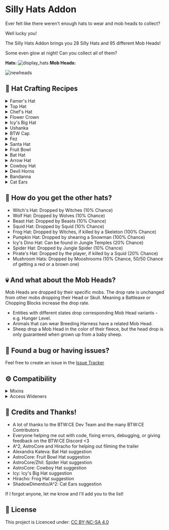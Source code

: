 # Silly Hats Addon
Ever felt like there weren't enough hats to wear and mob heads to collect? 

Well lucky you!

The Silly Hats Addon brings you 28 Silly Hats and 95 different Mob Heads!

Some even glow at night! Can you collect all of them?
 
**Hats:**
![display_hats](https://github.com/BTW-Community/Silly-Hats-Addon/assets/25046819/6e23c298-f5da-464a-8602-5e7120ce2bc9)
**Mob Heads:**

![newheads](https://github.com/BTW-Community/Silly-Hats-Addon/assets/25046819/47d1f8a0-9f0a-4688-b518-31038a2eb120)
## 👒 Hat Crafting Recipes

  <details>
  <summary>Famer's Hat</summary>
  <img src="https://imgur.com/NCB5Q4X.png">
  </details>
  <details>
  <summary>Top Hat</summary>
  <img src="https://imgur.com/2l72hHl.gif">
  </details>
  <details>
  <summary>Chef's Hat</summary>
  <img src="https://imgur.com/3VIMptB.png">
  </details>
  <details>
  <summary>Flower Crown</summary>
  <img src="https://imgur.com/lKuioCp.gif">
  </details>
  <details>
  <summary>Icy's Big Hat</summary>
  <img src="https://imgur.com/SpS2WUo.png">
  </details>
  <details>
  <summary>Ushanka</summary>
  <img src="https://imgur.com/pVXVWCq.png">
  </details>
  <details>
  <summary>BTW Cap</summary>
  <img src="https://imgur.com/KaPrCHD.png">
  </details>
  <details>
  <summary>Fez</summary>
  <img src="https://imgur.com/y6xuM64.gif">
  </details>
  <details>
  <summary>Santa Hat</summary>
  <img src="https://imgur.com/OvjBfHB.png">
  </details>
  <details>
  <summary>Fruit Bowl</summary>
  <img src="https://imgur.com/oZT9NZ5.png">
  </details>
  <details>
  <summary>Bat Hat</summary>
  <img src="https://imgur.com/ELPUnAD.png">
  </details>
  <details>
  <summary>Arrow Hat</summary>
  <img src="https://imgur.com/GP10mxl.png">
  </details>
  <details>
  <summary>Cowboy Hat</summary>
  <img src="https://imgur.com/pVrPrhA.png">
  </details>
  <details>
  <summary>Devil Horns</summary>
  <img src="https://imgur.com/bWmXYb8.png">
  </details>
  <details>
  <summary>Bandanna</summary>
  <img src="https://imgur.com/iZfh6kY.png">
  </details>
  <details>
  <summary>Cat Ears</summary>
  <img src="https://imgur.com/ugLTGha.png">
  </details>

## 🎩 How do you get the other hats?

- Witch's Hat: Dropped by Witches (10% Chance)
- Wolf Hat: Dropped by Wolves (10% Chance)
- Beast Hat: Dropped by Beasts (10% Chance)
- Squid Hat: Dropped by Squid (10% Chance)
- Frog Hat: Dropped by Witches, if killed by a Skeleton (100% Chance)
- Pumpkin Hat: Dropped by shearing a Snowman (100% Chance)
- Icy's Dino Hat: Can be found in Jungle Temples (20% Chance)
- Spider Hat: Dropped by Jungle Spider (10% Chance)
- Pirate's Hat: Dropped by the player, if killed by a Squid (20% Chance)
- Mushroom Hats: Dropped by Mooshrooms (10% Chance, 50/50 Chance of getting a red or a brown one)

## 💀 And what about the Mob Heads?

Mob Heads are dropped by their specific mobs. 
The drop rate is unchanged from other mobs dropping their Head or Skull.
Meaning a Battleaxe or Chopping Blocks increase the drop rate.
- Entities with different states drop corresponding Mob Head variants - e.g. Hunger Level.
- Animals that can wear Breeding Harness have a related Mob Head.
- Sheep drop a Mob Head in the color of their fleece, but the head drop is only guaranteed when grown up from a baby sheep. 

## 🐛 Found a bug or having issues?
Feel free to create an issue in the [Issue Tracker](https://github.com/BTW-Community/Silly-Hats-Addon/issues)

## ⚙ Compatibility
<details>
  <summary>Mixins</summary>

  - ComponentScatteredFeatureJunglePyramid
  - RenderPlayer
  - RenderSnowman
  - ItemSkull
  - SkullBlock
  - SlotArmor
  - EntityPlayerMP
  - OcelotEntity
  - ChickenEntity
  - CowEntity
  - PigEntity
  - SheepEntity
  - MooshroomEntity
  - WolfEntity
  - DireWolfEntity
  - VillagerEntity
  - WitchEntity
  - ZombieEntity
  - EntityIronGolem
  - SnowmanEntity
  - CreeperEntity
  - EndermanEntity
  - SpiderEntity
  - JungleSpiderEntity
  - EntityCaveSpider
  - BlazeEntity
  - GhastEntity
  - MagmaCubeEntity
  - ZombiePigmanEntity
  - SlimeEntity
  - SquidEntity
  - BatEntity
</details>

<details>
  <summary>Access Wideners</summary>
  
#### Classes
  - SlotArmor
  - ComponentScatteredFeature
#### Methods
  - dropHead (EntityLiving)
  - getIconIndex (Item)
</details>

## 💛 Credits and Thanks!

- A lot of thanks to the BTW:CE Dev Team and the many BTW:CE Contributors
- Everyone helping me out with code, fixing errors, debugging, or giving feedback on the BTW:CE Discord <3
- A^2, AstroCore and Hiracho for helping out filming the trailer
- Alexandra Kateva: Bat Hat suggestion
- AstroCore: Fruit Bowl Hat suggestion
- AstroCore/Zhil: Spider Hat suggestion
- AstroCore: Cowboy Hat suggestion
- Icy: Icy's Big Hat suggestion
- Hiracho: Frog Hat suggestion
- ShadowDimentio/A^2: Cat Ears suggestion

If  I forgot anyone, let me know and I'll add you to the list!

## 📜 License
This project is Licenced under: [CC BY-NC-SA 4.0](https://creativecommons.org/licenses/by-nc-sa/4.0/)